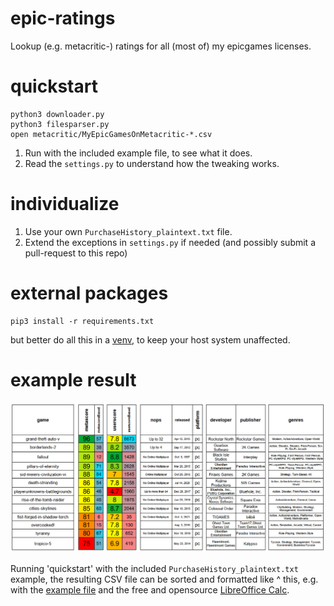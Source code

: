 # epic-ratings
Lookup (e.g. metacritic-) ratings for all (most of) my epicgames licenses. 

# quickstart

    python3 downloader.py
    python3 filesparser.py
    open metacritic/MyEpicGamesOnMetacritic-*.csv

1. Run with the included example file, to see what it does.
1. Read the `settings.py` to understand how the tweaking works.

# individualize
1. Use your own `PurchaseHistory_plaintext.txt` file.
1. Extend the exceptions in `settings.py` if needed (and possibly submit a pull-request to this repo)

# external packages

    pip3 install -r requirements.txt

but better do all this in a [venv](https://packaging.python.org/en/latest/guides/installing-using-pip-and-virtual-environments/#installing-virtualenv), to keep your host system unaffected.

# example result

![output/metacritic-example-table.png](output/metacritic-example-table.png)

Running 'quickstart' with the included `PurchaseHistory_plaintext.txt` example, the resulting CSV file can be sorted and formatted like ^ this, e.g. with the [example file](output/MyEpicGamesOnMetacritic.ods) and the free and opensource [LibreOffice Calc](https://www.libreoffice.org/discover/calc/). 